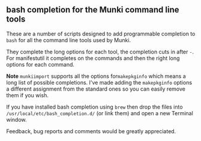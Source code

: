 ## bash completion for the Munki command line tools

These are a number of scripts designed to add programmable completion to `bash` for all
the command line tools used by Munki.

They complete the long options for each tool, the completion cuts in after `-`. For
manifestutil it completes on the commands and then the right long options for each
command.

**Note** `munkiimport` supports all the options for`makepkginfo` which means a long
list of possible completions. I've made adding the `makepkginfo` options a different
assignment from the standard ones so you can easily remove them if you wish.

If you have installed bash completion using `brew` then drop the files
into `/usr/local/etc/bash_completion.d/` (or link them) and open a new Terminal window.

Feedback, bug reports and comments would be greatly appreciated.